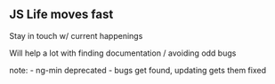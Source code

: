 ##  JS Life moves fast

Stay in touch w/ current happenings

Will help a lot with finding documentation / avoiding odd bugs

note:
    - ng-min deprecated
    - bugs get found, updating gets them fixed
